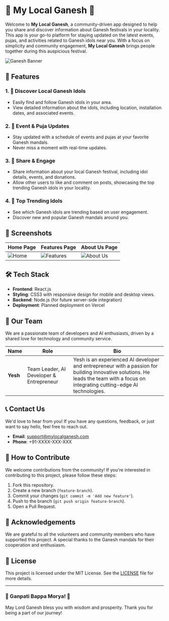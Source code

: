 # 🎉 My Local Ganesh 🎉

Welcome to **My Local Ganesh**, a community-driven app designed to help you share and discover information about Ganesh festivals in your locality. This app is your go-to platform for staying updated on the latest events, pujas, and activities related to Ganesh idols near you. With a focus on simplicity and community engagement, **My Local Ganesh** brings people together during this auspicious festival.

![Ganesh Banner](../mylocalganesh/public/img/community.png)

## 🚀 Features

### 1. 📍 **Discover Local Ganesh Idols**

- Easily find and follow Ganesh idols in your area.
- View detailed information about the idols, including location, installation dates, and associated events.

### 2. 🛐 **Event & Puja Updates**

- Stay updated with a schedule of events and pujas at your favorite Ganesh mandals.
- Never miss a moment with real-time updates.

### 3. 💬 **Share & Engage**

- Share information about your local Ganesh festival, including idol details, events, and donations.
- Allow other users to like and comment on posts, showcasing the top trending Ganesh idols in your locality.

### 4. 🌟 **Top Trending Idols**

- See which Ganesh idols are trending based on user engagement.
- Discover new and popular Ganesh mandals around you.

## 🎨 Screenshots

| Home Page                            | Features Page                                | About Us Page                                |
| ------------------------------------ | -------------------------------------------- | -------------------------------------------- |
| ![Home](path-to-home-screenshot.jpg) | ![Features](path-to-features-screenshot.jpg) | ![About Us](path-to-about-us-screenshot.jpg) |

## 🛠️ Tech Stack

- **Frontend**: React.js
- **Styling**: CSS3 with responsive design for mobile and desktop views.
- **Backend**: Node.js (for future server-side integration)
- **Deployment**: Planned deployment on Vercel

## 👥 Our Team

We are a passionate team of developers and AI enthusiasts, driven by a shared love for technology and community service.

| Name     | Role                                     | Bio                                                                                                                                                                                |
| -------- | ---------------------------------------- | ---------------------------------------------------------------------------------------------------------------------------------------------------------------------------------- |
| **Yesh** | Team Leader, AI Developer & Entrepreneur | Yesh is an experienced AI developer and entrepreneur with a passion for building innovative solutions. He leads the team with a focus on integrating cutting-edge AI technologies. |

## 📞 Contact Us

We'd love to hear from you! If you have any questions, feedback, or just want to say hello, feel free to reach out.

- **Email**: support@mylocalganesh.com
- **Phone**: +91-XXXX-XXX-XXX

## 🎉 How to Contribute

We welcome contributions from the community! If you're interested in contributing to this project, please follow these steps:

1. Fork this repository.
2. Create a new branch (`feature-branch`).
3. Commit your changes (`git commit -m 'Add new feature'`).
4. Push to the branch (`git push origin feature-branch`).
5. Open a Pull Request.

## 🌟 Acknowledgements

We are grateful to all the volunteers and community members who have supported this project. A special thanks to the Ganesh mandals for their cooperation and enthusiasm.

## 📄 License

This project is licensed under the MIT License. See the [LICENSE](LICENSE) file for more details.

---

### 🙏 Ganpati Bappa Morya! 🙏

May Lord Ganesh bless you with wisdom and prosperity. Thank you for being a part of our journey!
